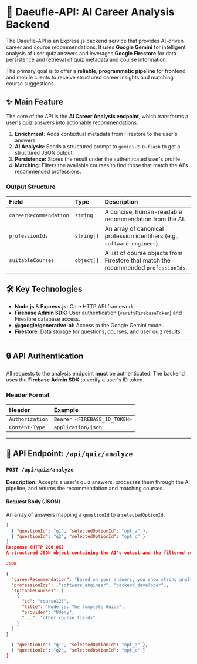 # 🚀 Daeufle-API: AI Career Analysis Backend

The Daeufle-API is an Express.js backend service that provides AI-driven career and course recommendations. It uses **Google Gemini** for intelligent analysis of user quiz answers and leverages **Google Firestore** for data persistence and retrieval of quiz metadata and course information.

The primary goal is to offer a **reliable, programmatic pipeline** for frontend and mobile clients to receive structured career insights and matching course suggestions.

## ✨ Main Feature

The core of the API is the **AI Career Analysis endpoint**, which transforms a user's quiz answers into actionable recommendations:

1.  **Enrichment:** Adds contextual metadata from Firestore to the user's answers.
2.  **AI Analysis:** Sends a structured prompt to `gemini-2.0-flash` to get a structured JSON output.
3.  **Persistence:** Stores the result under the authenticated user's profile.
4.  **Matching:** Filters the available courses to find those that match the AI's recommended professions.

### Output Structure

| Field | Type | Description |
| :--- | :--- | :--- |
| `careerRecommendation` | `string` | A concise, human-readable recommendation from the AI. |
| `professionIds` | `string[]` | An array of canonical profession identifiers (e.g., `software_engineer`). |
| `suitableCourses` | `object[]` | A list of course objects from Firestore that match the recommended `professionIds`. |

## 🛠️ Key Technologies

* **Node.js** & **Express.js:** Core HTTP API framework.
* **Firebase Admin SDK:** User authentication (`verifyFirebaseToken`) and Firestore database access.
* **@google/generative-ai:** Access to the Google Gemini model.
* **Firestore:** Data storage for questions, courses, and user quiz results.

---

## 🔒 API Authentication

All requests to the analysis endpoint **must** be authenticated. The backend uses the **Firebase Admin SDK** to verify a user's ID token.

### Header Format

| Header | Example |
| :--- | :--- |
| `Authorization` | `Bearer <FIREBASE_ID_TOKEN>` |
| `Content-Type` | `application/json` |

---

## 🎯 API Endpoint: `/api/quiz/analyze`

### `POST /api/quiz/analyze`

**Description:** Accepts a user's quiz answers, processes them through the AI pipeline, and returns the recommendation and matching courses.

#### Request Body (JSON)

An array of answers mapping a `questionId` to a `selectedOptionId`.

```json
[
  { "questionId": "q1", "selectedOptionId": "opt_a" },
  { "questionId": "q2", "selectedOptionId": "opt_c" }
]
Response (HTTP 200 OK)
A structured JSON object containing the AI's output and the filtered courses.

JSON

{
  "careerRecommendation": "Based on your answers, you show strong analytical and problem-solving skills — consider software engineering with a focus on backend development.",
  "professionIds": ["software_engineer", "backend_developer"],
  "suitableCourses": [
    {
      "id": "course123",
      "title": "Node.js: The Complete Guide",
      "provider": "Udemy",
      "...": "other course fields"
    }
  ]
}

  { "questionId": "q1", "selectedOptionId": "opt_a" },
  { "questionId": "q2", "selectedOptionId": "opt_c" }
]
